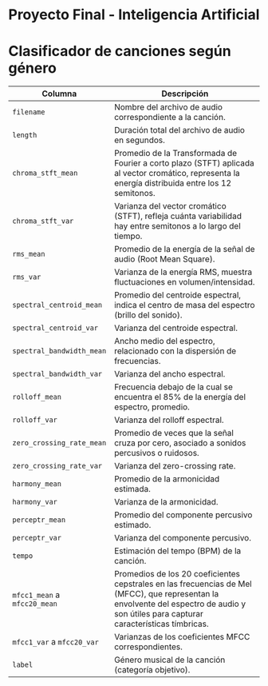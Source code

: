 # Proyecto Final - Inteligencia Artificial
# Clasificador de canciones según género

| Columna                      | Descripción                        |
| ---------------------------- |--------------------------------------------- |
| `filename`               | Nombre del archivo de audio correspondiente a la canción.|
| `length`                 | Duración total del archivo de audio en segundos.|
| `chroma_stft_mean`       | Promedio de la Transformada de Fourier a corto plazo (STFT) aplicada al vector cromático, representa la energía distribuida entre los 12 semitonos.|
| `chroma_stft_var`        | Varianza del vector cromático (STFT), refleja cuánta variabilidad hay entre semitonos a lo largo del tiempo.|
| `rms_mean`               | Promedio de la energía de la señal de audio (Root Mean Square).   |
| `rms_var`                    | Varianza de la energía RMS, muestra fluctuaciones en volumen/intensidad.             |
| `spectral_centroid_mean`     | Promedio del centroide espectral, indica el centro de masa del espectro (brillo del sonido). |
| `spectral_centroid_var`      | Varianza del centroide espectral.|
| `spectral_bandwidth_mean`    | Ancho medio del espectro, relacionado con la dispersión de frecuencias.         |
| `spectral_bandwidth_var`     | Varianza del ancho espectral.|
| `rolloff_mean`               | Frecuencia debajo de la cual se encuentra el 85% de la energía del espectro, promedio.|
| `rolloff_var`                | Varianza del rolloff espectral.|
| `zero_crossing_rate_mean`    | Promedio de veces que la señal cruza por cero, asociado a sonidos percusivos o ruidosos.|
| `zero_crossing_rate_var`     | Varianza del zero-crossing rate.|
| `harmony_mean`               | Promedio de la armonicidad estimada.|
| `harmony_var`                | Varianza de la armonicidad.|
| `perceptr_mean`              | Promedio del componente percusivo estimado.|
| `perceptr_var`               | Varianza del componente percusivo.|
| `tempo`                      | Estimación del tempo (BPM) de la canción.|
| `mfcc1_mean` a `mfcc20_mean` | Promedios de los 20 coeficientes cepstrales en las frecuencias de Mel (MFCC), que representan la envolvente del espectro de audio y son útiles para capturar características tímbricas.|
| `mfcc1_var` a `mfcc20_var`   | Varianzas de los coeficientes MFCC correspondientes.|
| `label`                      | Género musical de la canción (categoría objetivo).|
